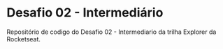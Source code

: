 # Desafio 02 - Intermediário
Repositório de codigo do Desafio 02 - Intermediario da trilha  Explorer da Rocketseat.
